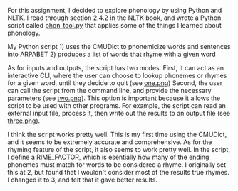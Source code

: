 For this assignment, I decided to explore phonology by using Python and NLTK. I read through section 2.4.2 in the NLTK book, and wrote a Python script called [phon_tool.py](phon_tool.py) that applies some of the things I learned about phonology.

My Python script 
    1) uses the CMUDict to phonemicize words and sentences into ARPABET
    2) produces a list of words that rhyme with a given word

As for inputs and outputs, the script has two modes. First, it can act as an interactive CLI, where the user can choose to lookup phonemes or rhymes for a given word, until they decide to quit (see [one.png](one.png)) Second, the user can call the script from the command line, and provide the necessary parameters (see [two.png](two.png)). This option is important because it allows the script to be used with other programs. For example, the script can read an external input file, process it, then write out the results to an output file (see [three.png](three.png)).

I think the script works pretty well. This is my first time using the CMUDict, and it seems to be extremely accurate and comprehensive. As for the rhyming feature of the script, it also seems to work pretty well. In the script, I define a RIME_FACTOR, which is esentially how many of the ending phonemes must match for words to be considered a rhyme. I originally set this at 2, but found that I wouldn't consider most of the results true rhymes. I changed it to 3, and felt that it gave better results. 